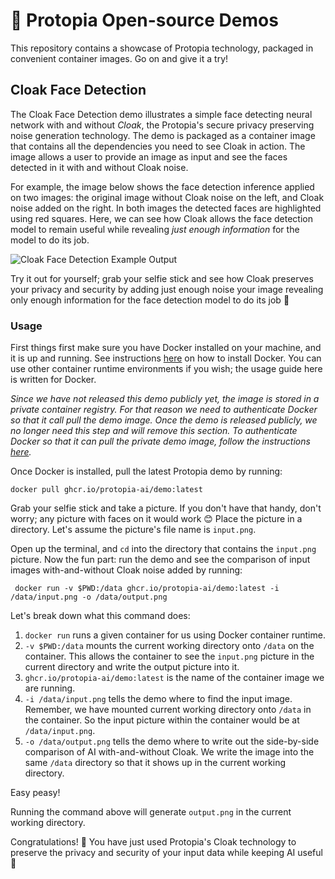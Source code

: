 # 📣 Protopia Open-source Demos

This repository contains a showcase of Protopia technology, packaged in convenient container images. Go on and give it a try!

## Cloak Face Detection
The Cloak Face Detection demo illustrates a simple face detecting neural network with and without _Cloak_, the Protopia's secure privacy preserving noise generation technology. 
The demo is packaged as a container image that contains all the dependencies you need to see Cloak in action. The image allows a user to provide an image as input and see the faces detected in it with and without Cloak noise.

For example, the image below shows the face detection inference applied on two images: the original image without Cloak noise on the left, and Cloak noise added on the right. In both images the detected faces are highlighted using red squares. Here, we can see how Cloak allows the face detection model to remain useful while revealing _just enough information_ for the model to do its job.

![Cloak Face Detection Example Output](docs/images/cloak-fd-output.png)

Try it out for yourself; grab your selfie stick and see how Cloak preserves your privacy and security by adding just enough noise your image revealing only enough information for the face detection model to do its job :tada:

### Usage

First things first make sure you have Docker installed on your machine, and it is up and running. See instructions [here](https://docs.docker.com/get-docker/) on how to install Docker. You can use other container runtime environments if you wish; the usage guide here is written for Docker.

<!-- START: TO BE REMOVED ONCE REPO IS PUBLIC -->

_Since we have not released this demo publicly yet, the image is stored in a private container registry. For that reason we need to authenticate Docker so that it call pull the demo image. Once the demo is released publicly, we no longer need this step and will remove this section. To authenticate Docker so that it can pull the private demo image, follow the instructions [here](https://docs.github.com/en/packages/working-with-a-github-packages-registry/working-with-the-container-registry#authenticating-to-the-container-registry)._

<!-- END: TO BE REMOVED ONCE REPO IS PUBLIC -->

Once Docker is installed, pull the latest Protopia demo by running:

```shell script
docker pull ghcr.io/protopia-ai/demo:latest
```

Grab your selfie stick and take a picture. If you don't have that handy, don't worry; any picture with faces on it would work :blush: Place the picture in a directory. Let's assume the picture's file name is `input.png`. 

Open up the terminal, and `cd` into the directory that contains the `input.png` picture. Now the fun part: run the demo and see the comparison of input images with-and-without Cloak noise added by running:

```
 docker run -v $PWD:/data ghcr.io/protopia-ai/demo:latest -i /data/input.png -o /data/output.png
``` 

Let's break down what this command does:
1. `docker run` runs a given container for us using Docker container runtime.
1. `-v $PWD:/data` mounts the current working directory onto `/data` on the container. This allows the container to see the `input.png` picture in the current directory and write the output picture into it.
1. `ghcr.io/protopia-ai/demo:latest` is the name of the container image we are running.
1. `-i /data/input.png` tells the demo where to find the input image. Remember, we have mounted current working directory onto `/data` in the container. So the input picture within the container would be at `/data/input.png`.
1. `-o /data/output.png` tells the demo where to write out the side-by-side comparison of AI with-and-without Cloak. We write the image into the same `/data` directory so that it shows up in the current working directory.

Easy peasy!

Running the command above will generate `output.png` in the current working directory. 

Congratulations! :confetti_ball: You have just used Protopia's Cloak technology to preserve the privacy and security of your input data while keeping AI useful :raised_hands:
